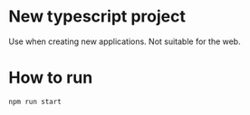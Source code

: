 # New typescript project

Use when creating new applications. Not suitable for the web.

# How to run

```
npm run start
```
